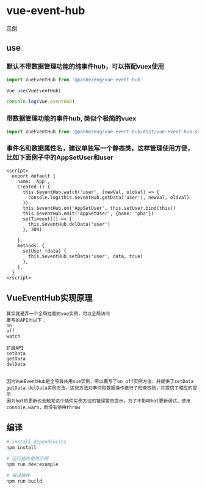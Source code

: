 # vue-event-hub

[示例](https://panhezeng.github.io/vue-event-hub/)

## use

### 默认不带数据管理功能的纯事件hub，可以搭配vuex使用
```javascript
import VueEventHub from '@panhezeng/vue-event-hub'

Vue.use(VueEventHub)

console.log(Vue.eventHub)
```

### 带数据管理功能的事件hub, 类似个极简的vuex
```javascript
import VueEventHub from '@panhezeng/vue-event-hub/dist/vue-event-hub-store.min.js'
```

### 事件名和数据属性名，建议单独写一个静态类，这样管理使用方便，比如下面例子中的AppSetUser和user
```vue
<script>
  export default {
    name: 'App',
    created () {
      this.$eventHub.watch('user', (newVal, oldVal) => {
        console.log(this.$eventHub.getData('user'), newVal, oldVal)
      })
      this.$eventHub.on('AppSetUser', this.setUser.bind(this))
      this.$eventHub.emit('AppSetUser', {name: 'phz'})
      setTimeout(() => {
        this.$eventHub.delData('user')
      }, 300)

    },
    methods: {
      setUser (data) {
        this.$eventHub.setData('user', data, true)
      },
    },
  }
</script>
```



## VueEventHub实现原理

    其实就是弄一个全局挂载的vue实例，可以全局访问
    覆写的API为以下：
    on
    off
    watch
    
    扩展API
    setData
    getData
    delData
    
    
    因为VueEventHub是全项目共用vue实例，所以覆写了on off实例方法，并提供了setData getData delData实例方法，这些方法对事件和数据操作进行了检查校验，并提供了相应的提示
    因为hot热更新也会触发这个插件实例方法的错误警告提示，为了不影响hot更新调试，使用console.warn，而没有使用throw
    

## 编译

``` bash
# install dependencies
npm install

# 运行插件使用示例
npm run dev:example

# 编译插件
npm run build
```

